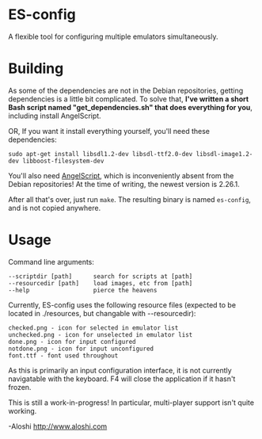 ES-config
=========

A flexible tool for configuring multiple emulators simultaneously.

Building
========

As some of the dependencies are not in the Debian repositories, getting dependencies is a little bit complicated.
To solve that, **I've written a short Bash script named "get_dependencies.sh" that does everything for you**, including install AngelScript.

OR, If you want it install everything yourself, you'll need these dependencies:
```
sudo apt-get install libsdl1.2-dev libsdl-ttf2.0-dev libsdl-image1.2-dev libboost-filesystem-dev
```

You'll also need [AngelScript](http://www.angelcode.com/angelscript/downloads.html), which is inconveniently absent from the Debian repositories!
At the time of writing, the newest version is 2.26.1.

After all that's over, just run `make`. The resulting binary is named `es-config`, and is not copied anywhere.

Usage
=====

Command line arguments:
```
--scriptdir [path]		search for scripts at [path]
--resourcedir [path]	load images, etc from [path]
--help			    	pierce the heavens
```

Currently, ES-config uses the following resource files (expected to be located in ./resources, but changable with --resourcedir):
```
checked.png - icon for selected in emulator list
unchecked.png - icon for unselected in emulator list
done.png - icon for input configured
notdone.png - icon for input unconfigured
font.ttf - font used throughout
```

As this is primarily an input configuration interface, it is not currently navigatable with the keyboard.
F4 will close the application if it hasn't frozen.

This is still a work-in-progress! In particular, multi-player support isn't quite working.

-Aloshi
http://www.aloshi.com
